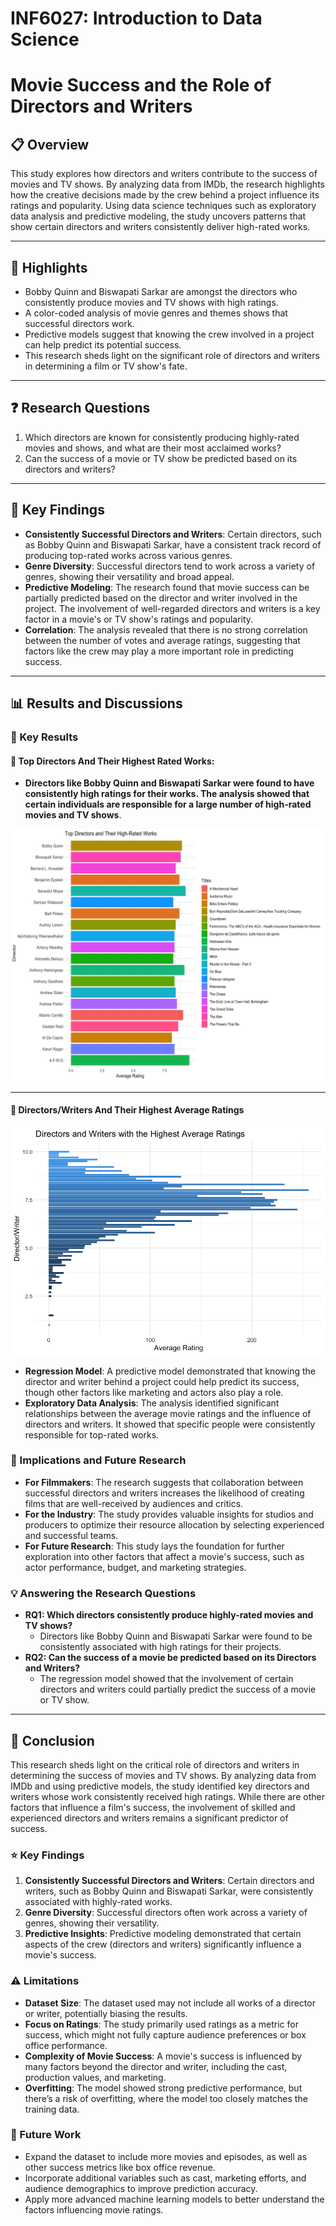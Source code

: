 # INF6027: Introduction to Data Science

# Movie Success and the Role of Directors and Writers

## 📋 Overview
This study explores how directors and writers contribute to the success of movies and TV shows. By analyzing data from IMDb, the research highlights how the creative decisions made by the crew behind a project influence its ratings and popularity. Using data science techniques such as exploratory data analysis and predictive modeling, the study uncovers patterns that show certain directors and writers consistently deliver high-rated works.

---

## 🌟 Highlights
- Bobby Quinn and Biswapati Sarkar are amongst the directors who consistently produce movies and TV shows with high ratings.
- A color-coded analysis of movie genres and themes shows that successful directors work.
- Predictive models suggest that knowing the crew involved in a project can help predict its potential success.
- This research sheds light on the significant role of directors and writers in determining a film or TV show's fate.

---

## ❓ Research Questions
1. Which directors are known for consistently producing highly-rated movies and shows, and what are their most acclaimed works?
2. Can the success of a movie or TV show be predicted based on its directors and writers?

---

## 🔎 Key Findings
- **Consistently Successful Directors and Writers**: Certain directors, such as Bobby Quinn and Biswapati Sarkar, have a consistent track record of producing top-rated works across various genres.
- **Genre Diversity**: Successful directors tend to work across a variety of genres, showing their versatility and broad appeal.
- **Predictive Modeling**: The research found that movie success can be partially predicted based on the director and writer involved in the project. The involvement of well-regarded directors and writers is a key factor in a movie's or TV show's ratings and popularity.
- **Correlation**: The analysis revealed that there is no strong correlation between the number of votes and average ratings, suggesting that factors like the crew may play a more important role in predicting success.

---

## 📊 Results and Discussions

### 🎯 Key Results

#### 📌 Top Directors And Their Highest Rated Works: 
- **Directors like Bobby Quinn and Biswapati Sarkar were found to have consistently high ratings for their works. The analysis showed that certain individuals are responsible for a large number of high-rated movies and TV shows**.


![Top Directors and Their Highest-Rated Works](outputs/IDS_Q1.png "Figure 1: Top Directors and Their Works")

---

#### 📌 Directors/Writers And Their Highest Average Ratings


![Directors/Writers And Their Highest Average Ratings](outputs/IDS_Q2.png "Figure 1: Directors/Writers and Average Ratings")

- **Regression Model**: A predictive model demonstrated that knowing the director and writer behind a project could help predict its success, though other factors like marketing and actors also play a role.
- **Exploratory Data Analysis**: The analysis identified significant relationships between the average movie ratings and the influence of directors and writers. It showed that specific people were consistently responsible for top-rated works.

### 📝 Implications and Future Research
- **For Filmmakers**: The research suggests that collaboration between successful directors and writers increases the likelihood of creating films that are well-received by audiences and critics.
- **For the Industry**: The study provides valuable insights for studios and producers to optimize their resource allocation by selecting experienced and successful teams.
- **For Future Research**: This study lays the foundation for further exploration into other factors that affect a movie's success, such as actor performance, budget, and marketing strategies.

### 💡 Answering the Research Questions
- **RQ1: Which directors consistently produce highly-rated movies and TV shows?**
  - Directors like Bobby Quinn and Biswapati Sarkar were found to be consistently associated with high ratings for their projects.
- **RQ2: Can the success of a movie be predicted based on its Directors and Writers?**
  - The regression model showed that the involvement of certain directors and writers could partially predict the success of a movie or TV show.
 
---

## 📑 Conclusion

This research sheds light on the critical role of directors and writers in determining the success of movies and TV shows. By analyzing data from IMDb and using predictive models, the study identified key directors and writers whose work consistently received high ratings. While there are other factors that influence a film's success, the involvement of skilled and experienced directors and writers remains a significant predictor of success.

### ⭐️ Key Findings
1. **Consistently Successful Directors and Writers**: Certain directors and writers, such as Bobby Quinn and Biswapati Sarkar, were consistently associated with highly-rated works.
2. **Genre Diversity**: Successful directors often work across a variety of genres, showing their versatility.
3. **Predictive Insights**: Predictive modeling demonstrated that certain aspects of the crew (directors and writers) significantly influence a movie's success.

### ⚠️ Limitations
- **Dataset Size**: The dataset used may not include all works of a director or writer, potentially biasing the results.
- **Focus on Ratings**: The study primarily used ratings as a metric for success, which might not fully capture audience preferences or box office performance.
- **Complexity of Movie Success**: A movie's success is influenced by many factors beyond the director and writer, including the cast, production values, and marketing.
- **Overfitting**: The model showed strong predictive performance, but there’s a risk of overfitting, where the model too closely matches the training data.
  
### 🚀 Future Work
- Expand the dataset to include more movies and episodes, as well as other success metrics like box office revenue.
- Incorporate additional variables such as cast, marketing efforts, and audience demographics to improve prediction accuracy.
- Apply more advanced machine learning models to better understand the factors influencing movie ratings.
